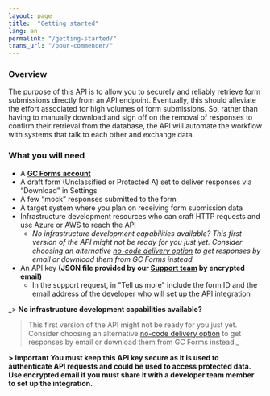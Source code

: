```yaml
---
layout: page
title:  "Getting started"
lang: en
permalink: "/getting-started/"
trans_url: "/pour-commencer/"
---
```


### Overview

The purpose of this API is to allow you to securely and reliably retrieve form submissions directly from an API endpoint. Eventually, this should alleviate the effort associated for high volumes of form submissions. So, rather than having to manually download and sign off on the removal of responses to confirm their retrieval from the database, the API will automate the workflow with systems that talk to each other and exchange data. 

### What you will need
  - A **[GC Forms account](https://articles.alpha.canada.ca/forms-formulaires/)**
  - A draft form (Unclassified or Protected A) set to deliver responses via “Download” in Settings 
  - A few “mock” responses submitted to the form
  - A target system where you plan on receiving form submission data
  - Infrastructure development resources who can craft HTTP requests and use Azure or AWS to reach the API
     - _No infrastructure development capabilities available? This first version of the API might not be ready for you just yet. Consider choosing an alternative [no-code delivery option](https://articles.alpha.canada.ca/forms-formulaires/getting-form-responses/) to get responses by email or download them from GC Forms instead._
  - An API key **(JSON file provided by our [Support team](https://forms-formulaires.alpha.canada.ca/en/support) by encrypted email)**
     - In the support request, in "Tell us more" include the form ID and the email address of the developer who will set up the API integration

_> **No infrastructure development capabilities available?**
> This first version of the API might not be ready for you just yet. Consider choosing an alternative [no-code delivery option](https://articles.alpha.canada.ca/forms-formulaires/getting-form-responses/) to get responses by email or download them from GC Forms instead._

**> **Important** You must keep this API key secure as it is used to authenticate API requests and could be used to access protected data. Use encrypted email if you must share it with a developer team member to set up the integration.**
